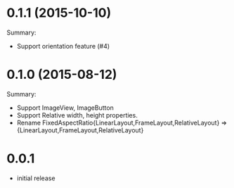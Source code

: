 # 0.1.1 (2015-10-10)

Summary:

- Support orientation feature (#4)

# 0.1.0 (2015-08-12)

Summary:

- Support ImageView, ImageButton
- Support Relative width, height properties.
- Rename FixedAspectRatio{LinearLayout,FrameLayout,RelativeLayout} => {LinearLayout,FrameLayout,RelativeLayout}

# 0.0.1

- initial release
